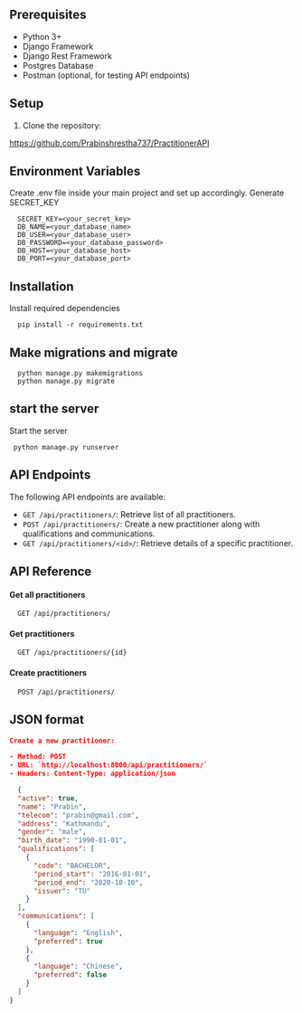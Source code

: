 
## Prerequisites

- Python 3+
- Django Framework
- Django Rest Framework
- Postgres Database
- Postman (optional, for testing API endpoints)

## Setup

1. Clone the repository:

https://github.com/Prabinshrestha737/PractitionerAPI




## Environment Variables

Create .env file inside your main project 
and set up accordingly. Generate SECRET_KEY

```
  SECRET_KEY=<your_secret_key>
  DB_NAME=<your_database_name>
  DB_USER=<your_database_user>
  DB_PASSWORD=<your_database_password>
  DB_HOST=<your_database_host>
  DB_PORT=<your_database_port>
```
## Installation

Install required dependencies

```
  pip install -r requirements.txt

```


## Make migrations and migrate


```
  python manage.py makemigrations
  python manage.py migrate
```

## start the server 
Start the server 

```
 python manage.py runserver
```

## API Endpoints

The following API endpoints are available:

- `GET /api/practitioners/`: Retrieve list of all practitioners.
- `POST /api/practitioners/`: Create a new practitioner along with qualifications and communications.
- `GET /api/practitioners/<id>/`: Retrieve details of a specific practitioner.



## API Reference

#### Get all practitioners

```http
  GET /api/practitioners/
```

#### Get practitioners

```http
  GET /api/practitioners/{id}
```

#### Create practitioners

```http
  POST /api/practitioners/
```


## JSON format

```json
Create a new practitioner:

- Method: POST
- URL: `http://localhost:8000/api/practitioners/`
- Headers: Content-Type: application/json

  {
  "active": true,
  "name": "Prabin",
  "telecom": "prabin@gmail.com",
  "address": "Kathmandu",
  "gender": "male",
  "birth_date": "1990-01-01",
  "qualifications": [
    {
      "code": "BACHELOR",
      "period_start": "2016-01-01",
      "period_end": "2020-10-10",
      "issuer": "TU"
    }
  ],
  "communications": [
    {
      "language": "English",
      "preferred": true
    },
    {
      "language": "Chinese",
      "preferred": false
    }
  ]
}

  ```

